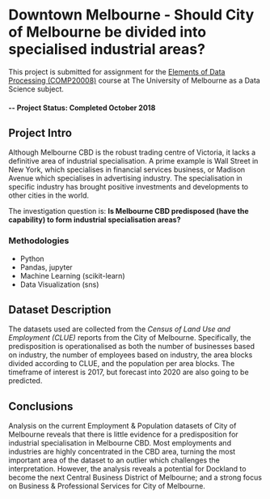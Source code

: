 # Downtown Melbourne - Should City of Melbourne be divided into specialised industrial areas?
This project is submitted for assignment for the [Elements of Data Processing (COMP20008)](https://handbook.unimelb.edu.au/2019/subjects/comp20008) course at The University of Melbourne as a Data Science subject.

#### -- Project Status: Completed October 2018

## Project Intro
Although Melbourne CBD is the robust trading centre of Victoria, it lacks a definitive area of industrial specialisation. A prime example is Wall Street in New York, which specialises in financial services business, or Madison Avenue which specialises in advertising industry. The specialisation in specific industry has brought positive investments and developments to other cities in the world.

The investigation question is: **Is Melbourne CBD predisposed (have the capability) to form industrial specialisation areas?**

### Methodologies
* Python
* Pandas, jupyter
* Machine Learning (scikit-learn)
* Data Visualization (sns)

## Dataset Description
The datasets used are collected from the *Census of Land Use and Employment (CLUE)* reports from the City of Melbourne. Specifically, the predisposition is operationalised as both the number of businesses based on industry, the number of employees based on industry, the area blocks divided according to CLUE, and the population per area blocks. The timeframe of interest is 2017, but forecast into 2020 are also going to be predicted.

## Conclusions
Analysis on the current Employment & Population datasets of City of Melbourne reveals that there is little evidence for a predisposition for industrial specialisation in Melbourne CBD. Most employments and industries are highly concentrated in the CBD area, turning the most important area of the dataset to an outlier which challenges the interpretation. However, the analysis reveals a potential for Dockland to become the next Central Business District of Melbourne; and a strong focus on Business & Professional Services for City of Melbourne.
